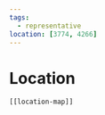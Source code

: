 ```yaml
---
tags:
  - representative
location: [3774, 4266]
---
```

# Location
```meta-bind-embed
[[location-map]]
```
